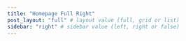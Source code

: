 ```yaml
---
title: "Homepage Full Right"
post_layout: "full" # layout value (full, grid or list)
sidebar: "right" # sidebar value (left, right or false)
---
```

